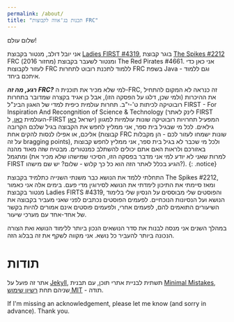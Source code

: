 ```yaml
---
permalink: /about/
title: "תכנות בג'אווה לקבוצות FRC"
---
```


שלום עולם!

אני יובל דולב, מנטור בקבוצת [Ladies FIRST #4319](https://www.facebook.com/LadiesFIRST4319), בוגר קבוצת [The Spikes #2212](https://www.facebook.com/Spikes2212) FRC  (מחזור 2016) ומנטור לשעבר בקבוצת The Red Pirates #4661. אני כאן כדי לעזור לקבוצות FRC ללמוד לתכנת רובוט לתחרות FRC בשפת Java - וגם ללמוד איתכם ביחד.

***רגע, מה זה FRC?*** למי שלא מכיר את תוכנית ה-FRC, זה כנראה לא המקום להתחיל את ההיכרות (ולמי שכן, דלגו על הפסקה הזו), אבל כן אגיד בקצרה שמדובר בתחרות רובוטיקה לכיתות ט'-י"ב. תחרות עולמית כיפית למדי של האגון הבינ"ל FIRST - For Inspiration And Recongnition of Science & Technology (לינק לאתר FIRST העולמית [כאן](https://www.firstinspires.org/), ל-FIRST ישראל [כאן](https://firstisrael.org.il/)) המפעיל תחרויות רובוטיקה שונות עולמיות למגוון גילאים. לכל מי שבגיל בית ספר, אני ממליץ לחפש את הקבוצה בגיל שלכם הקרובה אליכם, או אפילו לנסות להקים אחת (קבוצות FRC שונות ישמחו לעזור לכם - הן מקבלות על זה bragging points), ולכל מי שכבר לא בגיל בית ספר, אני ממליץ לחפש קבוצות באזורכם ולראות האם אתם יכולים להשתלב כמנטורים. מבטיח שזה מאוד מהנה ומתגמל (למרות שאני לא יודע למי אני מדבר בפסקה הזו, הסיכוי שמישהו שלא מכיר את FIRST הגיע בכלל לאתר הזה הוא כל כך קלוש - שלום? יש שם מישהו?).
{: .notice}

התחלתי ללמד את הנושא כבר משנתי השנייה כתלמיד בקבוצת The Spikes #2212, ומאז סיימתי את התיכון לימדתי את הנושא לסירוגין מדי פעם. בימים אלה אני כאמור מנטור בקבוצת Ladies FIRTS #4319, והפוסטים שלי מבוססים על הנסיון שלי בלימוד הנושא ועל הנסיונות הנוכחיים. לפעמים הפוסטים נכתבים לפני שאני מעביר בקבוצה את השיעורים התואמים להם, לפעמים אחרי, ולפעמים פוסטים אינם אמורים להיות בקשר של אחד-אחד עם מערכי שיעור.

במהלך השנים אני מנסה לבנות את סדר הנושאים הנכון ביותר ללימוד הנושא ואת הצורה הנכונה ביותר להעביר כל נושא. אני מקווה לשקף את זה בבלוג הזה.



# תודות

אתר זה פועל על [Jekyll](https://jekyllrb.com/), תשתית לבניית אתרי תוכן, עם תבנית [Minimal Mistakes](https://mmistakes.github.io/minimal-mistakes/), שניהם תחת [רשיון שימוש MIT](https://en.wikipedia.org/wiki/MIT_License) - תודה.

<p class="ltr">If I'm missing an acknowledgement, please let me know (and sorry in advance). Thank you.</p>